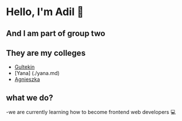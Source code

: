 # Hello, I'm Adil 👋

## And I am part of group two

## They are my colleges

- [Gultekin](./gultekin.md)
- [Yana] (./yana.md)
- [Agnieszka](./Agnieszka.md)
  
## what we do?

-we are currently learning how to become frontend web developers 💻
